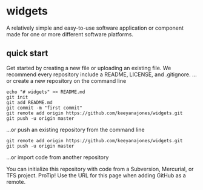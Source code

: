 # widgets
A relatively simple and easy-to-use software application or component made for one or more different software platforms.

## quick start
Get started by creating a new file or uploading an existing file. We recommend every repository include a README, LICENSE, and .gitignore.
…or create a new repository on the command line

```
echo "# widgets" >> README.md
git init
git add README.md
git commit -m "first commit"
git remote add origin https://github.com/keeyanajones/widgets.git
git push -u origin master                
```

…or push an existing repository from the command line
```
git remote add origin https://github.com/keeyanajones/widgets.git
git push -u origin master
```

…or import code from another repository

You can initialize this repository with code from a Subversion, Mercurial, or TFS project.
ProTip! Use the URL for this page when adding GitHub as a remote. 
